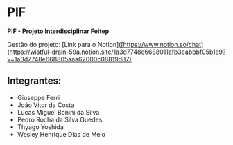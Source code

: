 # **PIF**
**PIF - Projeto Interdisciplinar Feitep**

Gestão do projeto: [Link para o Notion]([https://www.notion.so/chat](https://wistful-drain-59a.notion.site/1a3d7748e6688011afb3eabbbf05b1e9?v=1a3d7748e668805aaa62000c08819d87)

## **Integrantes:**
- Giuseppe Ferri
- João Vitor da Costa
- Lucas Miguel Bonini da Silva
- Pedro Rocha da Silva Guedes
- Thyago Yoshida
- Wesley Henrique Dias de Melo
